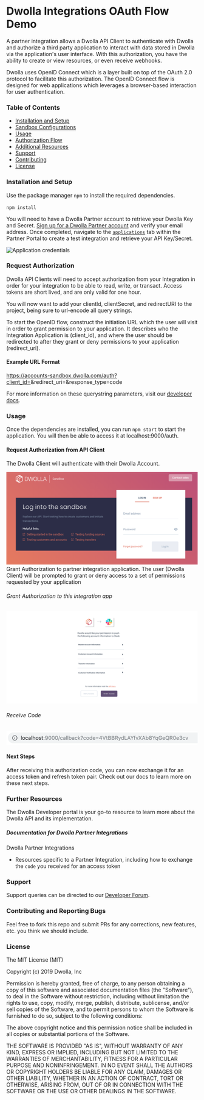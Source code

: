 # Dwolla Integrations OAuth Flow Demo
A partner integration allows a Dwolla API Client to authenticate with Dwolla and authorize a third party application to interact with data stored in Dwolla via the application's user interface. With this authorization, you have the ability to create or view resources, or even receive webhooks.

Dwolla uses OpenID Connect which is a layer built on top of the OAuth 2.0 protocol to facilitate this authorization. The OpenID Connect flow is designed for web applications which leverages a browser-based interaction for user authentication.

### Table of Contents
* [Installation and Setup](#installation-and-setup)
* [Sandbox Configurations](#sandbox-configurations)
* [Usage](#usage)
* [Authorization Flow](#authorization-flow)
* [Additional Resources](#additional-resources)
* [Support](#support)
* [Contributing](#contributing-and-reporting-bugs)
* [License](#license)

### Installation and Setup
Use the package manager `npm` to install the required dependencies.

`npm install`

You will need to have a Dwolla Partner account to retrieve your Dwolla Key and Secret. [Sign up for a Dwolla Partner account](https://accounts.dwolla.com/sign-up/partner) and verify your email address. Once completed, navigate to the [`applications`](https://accounts.dwolla.com/login/partner) tab within the Partner Portal to create a test integration and retrieve your API Key/Secret.

![Application credentials](application.png "Sandbox application credentials")

### Request Authorization
Dwolla API Clients will need to accept authorization from your Integration in order for your integration to be able to read, write, or transact. Access tokens are short lived, and are only valid for one hour.

You will now want to add your clientId, clientSecret, and redirectURI to the project, being sure to url-encode all query strings.

To start the OpenID flow, construct the initiation URL which the user will visit in order to grant permission to your application. It describes who the Integration Application is (client_id), and where the user should be redirected to after they grant or deny permissions to your application (redirect_uri).

#### Example URL Format
https://accounts-sandbox.dwolla.com/auth?client_id=<clientId>&redirect_uri=<redirectUri>&response_type=code

For more information on these querystring parameters, visit our [developer docs](https://developers.dwolla.com/integrations/authorization#build-an-integration).

### Usage
Once the dependencies are installed, you can run `npm start` to start the application.
You will then be able to access it at localhost:9000/auth.

#### Request Authorization from API Client
The Dwolla Client will authenticate with their Dwolla Account.

![Request authorization](request_auth.png "Request authorization from API client")
Grant Authorization to partner integration application.
The user (Dwolla Client) will be prompted to grant or deny access to a set of permissions requested by your application


###### Grant Authorization to this integration app
![Grant authorization](grant_auth.png "Grant authorization to this partner app")

###### Receive Code
![Receive code](receive_code.png "Receive code")

#### Next Steps
After receiving this authorization code, you can now exchange it for an access token and refresh token pair. Check out our docs to learn more on these next steps.

### Further Resources
The Dwolla Developer portal is your go-to resource to learn more about the Dwolla API and its implementation.

##### Documentation for Dwolla Partner Integrations
Dwolla Partner Integrations

* Resources specific to a Partner Integration, including how to exchange the `code` you received for an access token


### Support
Support queries can be directed to our [Developer Forum](https://discuss.dwolla.com/). 

### Contributing and Reporting Bugs
Feel free to fork this repo and submit PRs for any corrections, new features, etc. you think we should include.


### License
The MIT License (MIT)

Copyright (c) 2019 Dwolla, Inc

Permission is hereby granted, free of charge, to any person obtaining a copy of this software and associated documentation files (the "Software"), to deal in the Software without restriction, including without limitation the rights to use, copy, modify, merge, publish, distribute, sublicense, and/or sell copies of the Software, and to permit persons to whom the Software is furnished to do so, subject to the following conditions:

The above copyright notice and this permission notice shall be included in all copies or substantial portions of the Software.

THE SOFTWARE IS PROVIDED "AS IS", WITHOUT WARRANTY OF ANY KIND, EXPRESS OR IMPLIED, INCLUDING BUT NOT LIMITED TO THE WARRANTIES OF MERCHANTABILITY, FITNESS FOR A PARTICULAR PURPOSE AND NONINFRINGEMENT. IN NO EVENT SHALL THE AUTHORS OR COPYRIGHT HOLDERS BE LIABLE FOR ANY CLAIM, DAMAGES OR OTHER LIABILITY, WHETHER IN AN ACTION OF CONTRACT, TORT OR OTHERWISE, ARISING FROM, OUT OF OR IN CONNECTION WITH THE SOFTWARE OR THE USE OR OTHER DEALINGS IN THE SOFTWARE.

